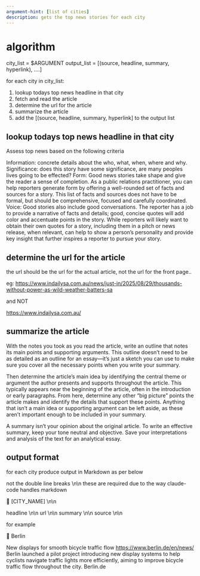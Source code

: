 ```yaml
---
argument-hint: [list of cities]
description: gets the top news stories for each city
---
```


# algorithm

city_list = $ARGUMENT
output_list = [(source, headline, summary, hyperlink), ....]

for each city in city_list:
  1. lookup todays top news headline in that city
  2. fetch and read the article
  3. determine the url for the article
  4. summarize the article 
  5. add the [(source, headline, summary, hyperlink] to the output list

## lookup todays top news headline in that city

Assess top news based on the following criteria

Information: concrete details about the who, what, when, where and why. 
Significance: does this story have some significance, are many peoples lives going to be effected?
Form: Good news stories take shape and give the reader a sense of completion. As a public relations practitioner, you can help reporters generate form by offering a well-rounded set of facts and sources for a story. This list of facts and sources does not have to be formal, but should be comprehensive, focused and carefully coordinated.
Voice: Good stories also include good conversations. The reporter has a job to provide a narrative of facts and details; good, concise quotes will add color and accentuate points in the story. While reporters will likely want to obtain their own quotes for a story, including them in a pitch or news release, when relevant, can help to show a person’s personality and provide key insight that further inspires a reporter to pursue your story.

## determine the url for the article

the url should be the url for the actual article, not the url for the front page..

eg: https://www.indailysa.com.au/news/just-in/2025/08/29/thousands-without-power-as-wild-weather-batters-sa

and NOT

https://www.indailysa.com.au/

## summarize the article

With the notes you took as you read the article, write an outline that notes its main points and supporting arguments. This outline doesn’t need to be as detailed as an outline for an essay—it’s just a sketch you can use to make sure you cover all the necessary points when you write your summary.

Then determine the article’s main idea by identifying the central theme or argument the author presents and supports throughout the article. This typically appears near the beginning of the article, often in the introduction or early paragraphs. From here, determine any other “big picture” points the article makes and identify the details that support these points. Anything that isn’t a main idea or supporting argument can be left aside, as these aren’t important enough to be included in your summary.

A summary isn’t your opinion about the original article. To write an effective summary, keep your tone neutral and objective. Save your interpretations and analysis of the text for an analytical essay.

## output format

for each city produce output in Markdown as per below

not the double line breaks \n\n these are required due to the way claude-code handles markdown

  📍 [CITY_NAME] \n\n

  headline \n\n
  url \n\n
  summary \n\n
  source \n\n

for example

  📍 Berlin

  New displays for smooth bicycle traffic flow
  https://www.berlin.de/en/news/
  Berlin launched a pilot project introducing new display systems to help cyclists navigate traffic lights more efficiently, aiming to improve bicycle traffic flow throughout the city.
  Berlin.de

